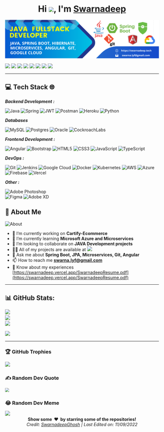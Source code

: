 <h1 align="center">Hi <img src="https://raw.githubusercontent.com/MartinHeinz/MartinHeinz/master/wave.gif" width="30">, I'm <a href=https://swarnadeep.vercel.app/>Swarnadeep</a></h1>

<!--<h3 align="center"> 🌐 Full Stack JAVA Developer 🧑‍💻</h3>-->

![Cover](cover.png)

[<img height="25" src="https://img.shields.io/badge/linkedin-blue.svg?&style=for-the-badge&logo=linkedin&logoColor=white" />][LinkedIn]
[<img height="25" src="https://img.shields.io/badge/GitHub-100000?style=for-the-badge&logo=github&logoColor=white" />][Github]
[<img height="25" src="https://img.shields.io/badge/-Hackerrank-2EC866?style=for-the-badge&logo=HackerRank&logoColor=white" />][Hackerrank]
[<img height="25" src="https://img.shields.io/badge/GeeksforGeeks-298D46?style=for-the-badge&logo=geeksforgeeks&logoColor=white" />][GeekforGeeks]
[<img height="25" src="https://img.shields.io/badge/-LeetCode-FFA116?style=for-the-badge&logo=LeetCode&logoColor=black" />][Leetcode]
[<img height="25" src="https://img.shields.io/badge/dev.to-0A0A0A?style=for-the-badge&logo=devdotto&logoColor=white" />][Dev.to]
[<img height="25" src="https://img.shields.io/badge/Gmail-D14836?style=for-the-badge&logo=gmail&logoColor=white" />][Gmail]
<img height="25" src="https://komarev.com/ghpvc/?username=SwarnadeepGhosh&color=blueviolet" />



___
## 💻 Tech Stack 🌐 

***Backend Development :***

![Java](https://img.shields.io/badge/java-%23ED8B00.svg?style=for-the-badge&logo=java&logoColor=white) 
![Spring](https://img.shields.io/badge/spring-%236DB33F.svg?style=for-the-badge&logo=spring&logoColor=white) 
![JWT](https://img.shields.io/badge/JWT-black?style=for-the-badge&logo=JSON%20web%20tokens) 
![Postman](https://img.shields.io/badge/Postman-FF6C37?style=for-the-badge&logo=postman&logoColor=white) 
![Heroku](https://img.shields.io/badge/heroku-%23430098.svg?style=for-the-badge&logo=heroku&logoColor=white) 
![Python](https://img.shields.io/badge/python-3670A0?style=for-the-badge&logo=python&logoColor=ffdd54) 

***Databases***

![MySQL](https://img.shields.io/badge/mysql-%2300f.svg?style=for-the-badge&logo=mysql&logoColor=white) 
![Postgres](https://img.shields.io/badge/postgres-%23316192.svg?style=for-the-badge&logo=postgresql&logoColor=white) 
![Oracle](https://img.shields.io/badge/Oracle-F80000?style=for-the-badge&logo=oracle&logoColor=white)
![CockroachLabs](https://img.shields.io/badge/Cockroach%20Labs-6933FF?style=for-the-badge&logo=Cockroach%20Labs&logoColor=white) 

***Frontend Development :***

![Angular](https://img.shields.io/badge/angular-%23DD0031.svg?style=for-the-badge&logo=angular&logoColor=white) 
![Bootstrap](https://img.shields.io/badge/bootstrap-%23563D7C.svg?style=for-the-badge&logo=bootstrap&logoColor=white) 
![HTML5](https://img.shields.io/badge/html5-%23E34F26.svg?style=for-the-badge&logo=html5&logoColor=white) 
![CSS3](https://img.shields.io/badge/css3-%231572B6.svg?style=for-the-badge&logo=css3&logoColor=white) 
![JavaScript](https://img.shields.io/badge/javascript-%23323330.svg?style=for-the-badge&logo=javascript&logoColor=%23F7DF1E) 
![TypeScript](https://img.shields.io/badge/typescript-%23007ACC.svg?style=for-the-badge&logo=typescript&logoColor=white) 

***DevOps :***

![Git](https://img.shields.io/badge/GIT-E44C30?style=for-the-badge&logo=git&logoColor=white)
![Jenkins](https://img.shields.io/badge/jenkins-%232C5263.svg?style=for-the-badge&logo=jenkins&logoColor=white) 
![Google Cloud](https://img.shields.io/badge/Google%20Cloud-%234285F4.svg?style=for-the-badge&logo=google-cloud&logoColor=white) 
![Docker](https://img.shields.io/badge/docker-%230db7ed.svg?style=for-the-badge&logo=docker&logoColor=white)
![Kubernetes](https://img.shields.io/badge/kubernetes-%23326ce5.svg?style=for-the-badge&logo=kubernetes&logoColor=white)
![AWS](https://img.shields.io/badge/AWS-%23FF9900.svg?style=for-the-badge&logo=amazon-aws&logoColor=white) 
![Azure](https://img.shields.io/badge/azure-%230072C6.svg?style=for-the-badge&logo=azure-devops&logoColor=white) 
![Firebase](https://img.shields.io/badge/firebase-%23039BE5.svg?style=for-the-badge&logo=firebase) 
![Vercel](https://img.shields.io/badge/vercel-%23000000.svg?style=for-the-badge&logo=vercel&logoColor=white) 

***Other :***

![Adobe Photoshop](https://img.shields.io/badge/adobephotoshop-%2331A8FF.svg?style=for-the-badge&logo=adobephotoshop&logoColor=white) 	
![Figma](https://img.shields.io/badge/figma-%23F24E1E.svg?style=for-the-badge&logo=figma&logoColor=white) 
![Adobe XD](https://img.shields.io/badge/Adobe%20XD-470137?style=for-the-badge&logo=Adobe%20XD&logoColor=#FF61F6) 



## 💫 About Me

![About](https://github-profile-summary-cards.vercel.app/api/cards/profile-details?username=SwarnadeepGhosh&theme=vue)

- 🔭 I’m currently working on **Cartify-Ecommerce**
- 🌱 I’m currently learning **Microsoft Azure and Microservices**
- 👯 I’m looking to collaborate on **JAVA Development projects**
- 👨‍💻 All of my projects are available at [<img height="23" src="https://img.shields.io/badge/Portfolio-%23000000.svg?style=for-the-badge&logo=firefox&logoColor=#FF7139" />][Portfolio]
- 💬 Ask me about **Spring Boot, JPA, Microservices, Git, Angular**
- 📫 How to reach me **swarna.lyf@gmail.com**
- 📄 Know about my experiences [https://swarnadeep.vercel.app/SwarnadeepResume.pdf](https://swarnadeep.vercel.app/SwarnadeepResume.pdf)



---

## 📊 GitHub Stats:
![](https://github-readme-stats.vercel.app/api?username=SwarnadeepGhosh&theme=chartreuse-dark&hide_border=false&include_all_commits=true&count_private=true)<br/>
![](https://github-readme-streak-stats.herokuapp.com/?user=SwarnadeepGhosh&theme=chartreuse-dark&hide_border=false)<br/>
![](https://github-readme-stats.vercel.app/api/top-langs/?username=SwarnadeepGhosh&theme=chartreuse-dark&hide_border=false&include_all_commits=true&count_private=true&layout=compact)

![](https://activity-graph.herokuapp.com/graph?username=SwarnadeepGhosh&theme=minimal)

---

### 🏆 GitHub Trophies

![](https://github-profile-trophy.vercel.app/?username=SwarnadeepGhosh&theme=juicyfresh&no-frame=false&no-bg=false&margin-w=4)



### ✍️ Random Dev Quote
<img src="https://quotes-github-readme.vercel.app/api?type=horizontal&theme=tokyonight" style="zoom: 80%;" />

### 😂 Random Dev Meme
<img src="https://random-memer.herokuapp.com/" width="312px"/>


<!-- Constants -->
[Twitter]: https://twitter.com/swarnadeep_97
[Portfolio]: https://swarnadeep.vercel.app/
[gmail]: mailto:swarna.lyf@gmail.com
[Linkedin]: https://www.linkedin.com/in/swarnadeepghosh/
[Medium]: https://medium.com/@Swarnadeep
[Facebook]: https://www.facebook.com/swarnadeep.ghosh.10
[Hackerrank]: https://www.hackerrank.com/swarna_lyf
[Github]: https://github.com/SwarnadeepGhosh
[Leetcode]: https://leetcode.com/SwarnadeepGhosh
[GeekforGeeks]: https://auth.geeksforgeeks.org/user/swarnadeepghosh
[Dev.to]: https://dev.to/swarnadeepghosh





<div align="center">
<b>Show some &nbsp;❤️&nbsp; by starring some of the repositories!</b><br>
 <i>Credit: <a href="https://github.com/SwarnadeepGhosh">SwarnadeepGhosh</a> | Last Edited on: 11/09/2022</i>
 </div>

